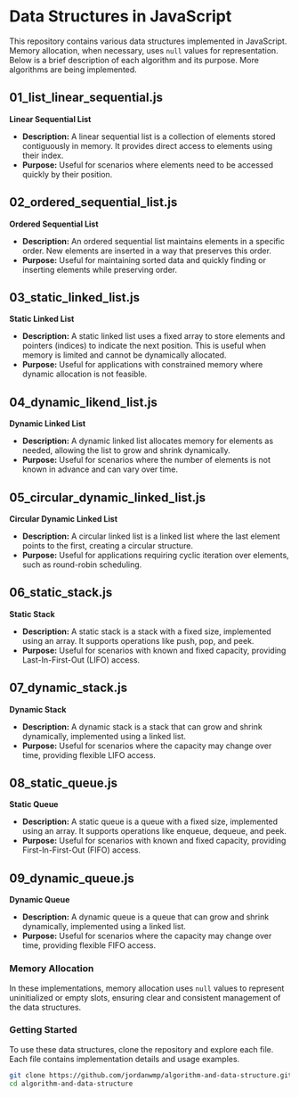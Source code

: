 # Data Structures in JavaScript

This repository contains various data structures implemented in JavaScript. Memory allocation, when necessary, uses `null` values for representation. Below is a brief description of each algorithm and its purpose. More algorithms are being implemented.

## 01_list_linear_sequential.js
**Linear Sequential List**
- **Description:** A linear sequential list is a collection of elements stored contiguously in memory. It provides direct access to elements using their index.
- **Purpose:** Useful for scenarios where elements need to be accessed quickly by their position.

## 02_ordered_sequential_list.js
**Ordered Sequential List**
- **Description:** An ordered sequential list maintains elements in a specific order. New elements are inserted in a way that preserves this order.
- **Purpose:** Useful for maintaining sorted data and quickly finding or inserting elements while preserving order.

## 03_static_linked_list.js
**Static Linked List**
- **Description:** A static linked list uses a fixed array to store elements and pointers (indices) to indicate the next position. This is useful when memory is limited and cannot be dynamically allocated.
- **Purpose:** Useful for applications with constrained memory where dynamic allocation is not feasible.

## 04_dynamic_likend_list.js
**Dynamic Linked List**
- **Description:** A dynamic linked list allocates memory for elements as needed, allowing the list to grow and shrink dynamically.
- **Purpose:** Useful for scenarios where the number of elements is not known in advance and can vary over time.

## 05_circular_dynamic_linked_list.js
**Circular Dynamic Linked List**
- **Description:** A circular linked list is a linked list where the last element points to the first, creating a circular structure.
- **Purpose:** Useful for applications requiring cyclic iteration over elements, such as round-robin scheduling.

## 06_static_stack.js
**Static Stack**
- **Description:** A static stack is a stack with a fixed size, implemented using an array. It supports operations like push, pop, and peek.
- **Purpose:** Useful for scenarios with known and fixed capacity, providing Last-In-First-Out (LIFO) access.

## 07_dynamic_stack.js
**Dynamic Stack**
- **Description:** A dynamic stack is a stack that can grow and shrink dynamically, implemented using a linked list.
- **Purpose:** Useful for scenarios where the capacity may change over time, providing flexible LIFO access.

## 08_static_queue.js
**Static Queue**
- **Description:** A static queue is a queue with a fixed size, implemented using an array. It supports operations like enqueue, dequeue, and peek.
- **Purpose:** Useful for scenarios with known and fixed capacity, providing First-In-First-Out (FIFO) access.

## 09_dynamic_queue.js
**Dynamic Queue**
- **Description:** A dynamic queue is a queue that can grow and shrink dynamically, implemented using a linked list.
- **Purpose:** Useful for scenarios where the capacity may change over time, providing flexible FIFO access.

### Memory Allocation
In these implementations, memory allocation uses `null` values to represent uninitialized or empty slots, ensuring clear and consistent management of the data structures.

### Getting Started
To use these data structures, clone the repository and explore each file. Each file contains implementation details and usage examples.

```bash
git clone https://github.com/jordanwmp/algorithm-and-data-structure.git
cd algorithm-and-data-structure
